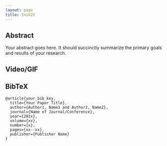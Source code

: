 ```yaml
---
layout: page
title: InsV2V
---
```


## Abstract

Your abstract goes here. It should succinctly summarize the primary goals and results of your research.

## Video/GIF

<!-- Embed your video or GIF here. For YouTube videos, you can use this format: -->
<!-- <iframe width="560" height="315" src="https://www.youtube.com/embed/VIDEO_ID" frameborder="0" allowfullscreen></iframe> -->

<!-- For GIFs, you can use this format: -->
<!-- ![Description of GIF](path/to/gif.gif) -->

## BibTeX

```plaintext
@article{your_bib_key,
  title={Your Paper Title},
  author={Author1, Name1 and Author2, Name2},
  journal={Name of Journal/Conference},
  year={202x},
  volume={xx},
  number={x},
  pages={xx--xx},
  publisher={Publisher Name}
}

